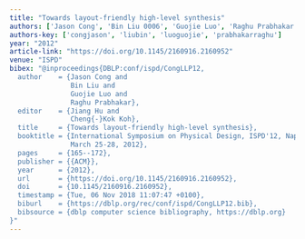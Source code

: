 ```yaml
---
title: "Towards layout-friendly high-level synthesis"
authors: ['Jason Cong', 'Bin Liu 0006', 'Guojie Luo', 'Raghu Prabhakar']
authors-key: ['congjason', 'liubin', 'luoguojie', 'prabhakarraghu']
year: "2012"
article-link: "https://doi.org/10.1145/2160916.2160952"
venue: "ISPD"
bibex: "@inproceedings{DBLP:conf/ispd/CongLLP12,
  author    = {Jason Cong and
               Bin Liu and
               Guojie Luo and
               Raghu Prabhakar},
  editor    = {Jiang Hu and
               Cheng{-}Kok Koh},
  title     = {Towards layout-friendly high-level synthesis},
  booktitle = {International Symposium on Physical Design, ISPD'12, Napa, CA, USA,
               March 25-28, 2012},
  pages     = {165--172},
  publisher = {{ACM}},
  year      = {2012},
  url       = {https://doi.org/10.1145/2160916.2160952},
  doi       = {10.1145/2160916.2160952},
  timestamp = {Tue, 06 Nov 2018 11:07:47 +0100},
  biburl    = {https://dblp.org/rec/conf/ispd/CongLLP12.bib},
  bibsource = {dblp computer science bibliography, https://dblp.org}
}"
---
```

